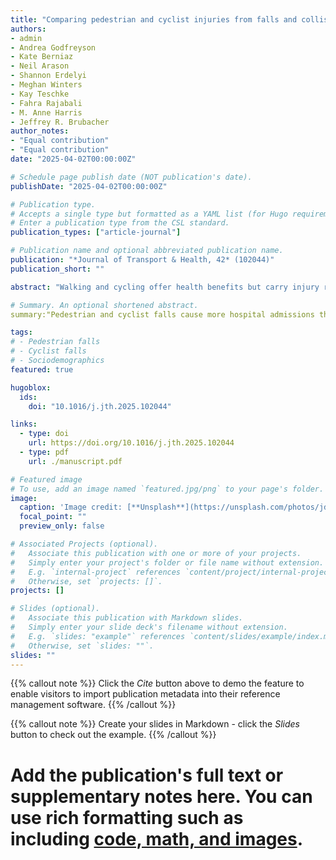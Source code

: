 ```yaml
---
title: "Comparing pedestrian and cyclist injuries from falls and collisions in British Columbia, Canada: Frequencies and population characteristics"
authors:
- admin
- Andrea Godfreyson
- Kate Berniaz
- Neil Arason
- Shannon Erdelyi
- Meghan Winters
- Kay Teschke
- Fahra Rajabali
- M. Anne Harris
- Jeffrey R. Brubacher
author_notes:
- "Equal contribution"
- "Equal contribution"
date: "2025-04-02T00:00:00Z"

# Schedule page publish date (NOT publication's date).
publishDate: "2025-04-02T00:00:00Z"

# Publication type.
# Accepts a single type but formatted as a YAML list (for Hugo requirements).
# Enter a publication type from the CSL standard.
publication_types: ["article-journal"]

# Publication name and optional abbreviated publication name.
publication: "*Journal of Transport & Health, 42* (102044)"
publication_short: ""

abstract: "Walking and cycling offer health benefits but carry injury risks. Traditional road safety datasets often exclude pedestrian and cyclist falls, despite emerging evidence that injuries from falls occur more frequently than collisions with motor vehicles. This research compared the frequency of pedestrian and cyclist injuries from falls versus collisions using hospital admissions data from a linked database of road traffic injuries in British Columbia, Canada, which combined hospital admissions, and sociodemographic information from 2015 to 2019. Additionally, we examined differences in injury severity and population characteristics between those injured in falls versus collisions. Of 6807 pedestrian hospital admissions, 68.8 % were from falls—2.3 times higher than motor vehicle collisions (29.2 %). Among 2409 cyclist admissions, falls accounted for 48.6 %–1.8 times higher than motor vehicle collisions (27.6 %). More severe injuries (MAIS3+) occurred less frequently in falls (25.0 % pedestrians, 17.9 % cyclists) than in collisions with motor vehicles (39.7 %, 27.4 %). We also found that falls disproportionately happen to older adults, females, higher-income individuals, and rural residents with more pronounced differences in pedestrians. Our analysis revealed that pedestrian and cyclist falls are major contributors to the burden of road traffic injury and emphasizes the need for their inclusion in road safety surveillance and research. Reliance on datasets that exclude falls, or failing to consider falls as a road safety issue, can potentially hinder the development of infrastructure and built environment design solutions aimed at reducing the frequency and severity of fall injuries to pedestrians and cyclists."

# Summary. An optional shortened abstract.
summary:"Pedestrian and cyclist falls cause more hospital admissions than collisions with motor vehicles in British Columbia, with falls accounting for 68.8% of pedestrian and 48.6% of cyclist admissions compared to 29.2% and 27.6% for vehicle collisions respectively."

tags:
# - Pedestrian falls
# - Cyclist falls
# - Sociodemographics
featured: true

hugoblox:
  ids:
    doi: "10.1016/j.jth.2025.102044"

links:
  - type: doi
    url: https://doi.org/10.1016/j.jth.2025.102044
  - type: pdf
    url: ./manuscript.pdf

# Featured image
# To use, add an image named `featured.jpg/png` to your page's folder. 
image:
  caption: 'Image credit: [**Unsplash**](https://unsplash.com/photos/jdD8gXaTZsc)'
  focal_point: ""
  preview_only: false

# Associated Projects (optional).
#   Associate this publication with one or more of your projects.
#   Simply enter your project's folder or file name without extension.
#   E.g. `internal-project` references `content/project/internal-project/index.md`.
#   Otherwise, set `projects: []`.
projects: []

# Slides (optional).
#   Associate this publication with Markdown slides.
#   Simply enter your slide deck's filename without extension.
#   E.g. `slides: "example"` references `content/slides/example/index.md`.
#   Otherwise, set `slides: ""`.
slides: ""
---
```


{{% callout note %}}
Click the *Cite* button above to demo the feature to enable visitors to import publication metadata into their reference management software.
{{% /callout %}}

{{% callout note %}}
Create your slides in Markdown - click the *Slides* button to check out the example.
{{% /callout %}}

# Add the publication's **full text** or **supplementary notes** here. You can use rich formatting such as including [code, math, and images](https://docs.hugoblox.com/content/writing-markdown-latex/).
